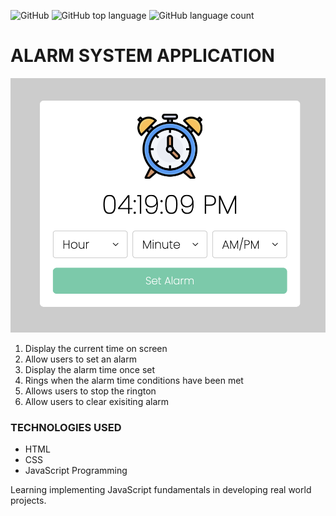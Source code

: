 ![GitHub](https://img.shields.io/github/license/innocdavid/JS-Projects?color=f&style=flat-square) ![GitHub top language](https://img.shields.io/github/languages/top/innocdavid/JS-Projects?style=flat-square)  ![GitHub language count](https://img.shields.io/github/languages/count/innocdavid/JS-Projects?color=f&style=flat-square)
# ALARM SYSTEM APPLICATION
![Alarm App](https://github.com/innocdavid/JS-Projects/blob/master/alarm-system-app/images/Screen%20Shot%202022-07-23%20at%204.19.09%20PM.png)
1. Display the current time on screen
2. Allow users to set an alarm
3. Display the alarm time once set
4. Rings when the alarm time conditions have been met
5. Allows users to stop the rington
6. Allow users to clear exisiting alarm
### TECHNOLOGIES USED
- HTML
- CSS
- JavaScript Programming

Learning implementing JavaScript fundamentals in developing real world projects.
